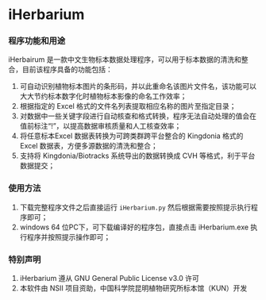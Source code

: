 # iHerbarium

### 程序功能和用途

iHerbairum 是一款中文生物标本数据处理程序，可以用于标本数据的清洗和整合，目前该程序具备的功能包括：

1. 可自动识别植物标本图片的条形码，并以此重命名该图片文件名，该功能可以大大节约标本数字化时植物标本影像的命名工作效率；
2. 根据指定的 Excel 格式的文件名列表提取相应名称的图片至指定目录；
3. 对数据中一些关键字段进行自动核查和格式转换，程序无法自动处理的值会在值前标注“!”，以提高数据审核质量和人工核查效率；
4. 将任意标本Excel 数据表转换为可跨类群跨平台整合的 Kingdonia 格式的 Excel 数据表，方便多源数据的清洗和整合；
5. 支持将 Kingdonia/Biotracks 系统导出的数据转换成 CVH 等格式，利于平台数据提交；

### 使用方法

1. 下载完整程序文件之后直接运行 `iHerbarium.py` 然后根据需要按照提示执行程序即可；
2. windows 64 位PC下，可下载编译好的程序包，直接点击 iHerbarium.exe 执行程序并按照提示操作即可；

### 特别声明

1. iHerbarium 遵从 GNU General Public License v3.0 许可    
2. 本软件由 NSII 项目资助，中国科学院昆明植物研究所标本馆（KUN）开发
